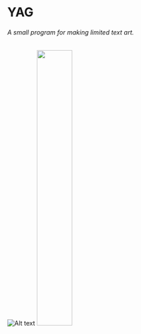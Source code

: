# YAG
###### *A small program for making limited text art.*

![Alt text](https://i.imgur.com/QPYVlMU.gif "Optional title")
<img src="https://i.imgur.com/QPYVlMU.gif" width="40%">
